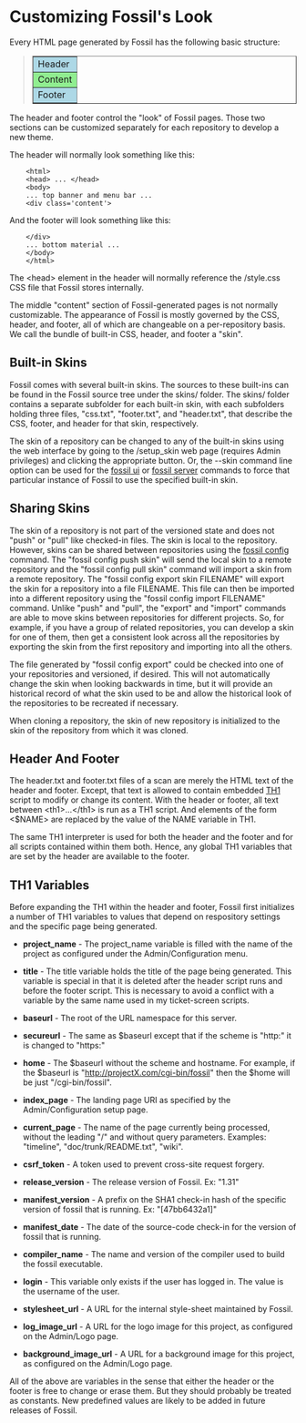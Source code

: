 Customizing Fossil's Look
=========================

Every HTML page generated by Fossil has the following basic structure:


<blockquote><table border=1 cellpadding=10><tbody>
<tr><td style='background-color:lightblue;'>Header</td></tr>
<tr><td style='background-color:lightgreen;'>Content</td></tr>
<tr><td style='background-color:lightblue;'>Footer</td></tr>
</tbody></table></blockquote>

The header and footer control the "look" of Fossil pages.  Those
two sections can be customized separately for each repository to
develop a new theme.

The header will normally look something like this:

        <html>
        <head> ... </head>
        <body>
        ... top banner and menu bar ...
        <div class='content'>

And the footer will look something like this:

        </div>
        ... bottom material ...
        </body>
        </html>

The &lt;head&gt; element in the header will normally reference the
/style.css CSS file that Fossil stores internally.

The middle "content" section of Fossil-generated pages is not normally
customizable.  The appearance of Fossil is mostly governed by the CSS,
header, and footer, all of which are changeable on a per-repository
basis.  We call the bundle of built-in CSS, header, and footer a "skin".

Built-in Skins
--------------

Fossil comes with several built-in skins.  The sources to these built-ins can
be found in the Fossil source tree under the skins/ folder.  The skins/
folder contains a separate subfolder for each built-in skin, with each
subfolders holding three files, "css.txt", "footer.txt", and "header.txt",
that describe the CSS, footer, and header for that skin, respectively.

The skin of a repository can be changed to any of the built-in skins using
the web interface by going to the /setup_skin web page (requires Admin
privileges) and clicking the appropriate button.  Or, the --skin command
line option can be used for the 
[fossil ui](../../../help?cmd=ui) or
[fossil server](../../../help?cmd=server) commands to force that particular
instance of Fossil to use the specified built-in skin.

Sharing Skins
-------------

The skin of a repository is not part of the versioned state and does not
"push" or "pull" like checked-in files.  The skin is local to the 
repository.  However, skins can be shared between repositories using
the [fossil config](../../../help?cmd=configuration) command.
The "fossil config push skin" will send the local skin to a remote
repository and the "fossil config pull skin" command will import a skin
from a remote repository.  The "fossil config export skin FILENAME"
will export the skin for a repository into a file FILENAME.  This file
can then be imported into a different repository using the
"fossil config import FILENAME" command.  Unlike "push" and "pull",
the "export" and "import" commands are able to move skins between
repositories for different projects.  So, for example, if you have a
group of related repositories, you can develop a skin for one of them,
then get a consistent look across all the repositories by exporting
the skin from the first repository and importing into all the others.

The file generated by "fossil config export" could be checked into
one of your repositories and versioned, if desired.  This will not
automatically change the skin when looking backwards in time, but it
will provide an historical record of what the skin used to be and
allow the historical look of the repositories to be recreated if
necessary.

When cloning a repository, the skin of new repository is initialized to
the skin of the repository from which it was cloned.

Header And Footer
-----------------

The header.txt and footer.txt files of a scan are merely the HTML text
of the header and footer.  Except, that text is allowed to contain
embedded [TH1](./th1.md) script to modify or change its content.
With the header or footer, all text between &lt;th1&gt;...&lt;/th1&gt;
is run as a TH1 script.   And elements of the form &lt;$NAME&gt; are
replaced by the value of the NAME variable in TH1.

The same TH1 interpreter is used for both the header and the footer
and for all scripts contained within them both.  Hence, any global
TH1 variables that are set by the header are available to the footer.

TH1 Variables
-------------

Before expanding the TH1 within the header and footer, Fossil first
initializes a number of TH1 variables to values that depend on 
respository settings and the specific page being generated.

   *   **project_name** - The project_name variable is filled with the
       name of the project as configured under the Admin/Configuration
       menu.

   *   **title** - The title variable holds the title of the page being
       generated.  This variable is special in that it is deleted after
       the header script runs and before the footer script.  This is
       necessary to avoid a conflict with a variable by the same name used
       in my ticket-screen scripts.

   *   **baseurl** - The root of the URL namespace for this server.

   *   **secureurl** - The same as $baseurl except that if the scheme is
                       "http:" it is changed to "https:"

   *   **home** - The $baseurl without the scheme and hostname.  For example,
       if the $baseurl is "http://projectX.com/cgi-bin/fossil" then the
       $home will be just "/cgi-bin/fossil".

   *   **index_page** - The landing page URI as 
       specified by the Admin/Configuration setup page.

   *   **current_page** - The name of the page currently being processed,
       without the leading "/" and without query parameters.
       Examples:  "timeline", "doc/trunk/README.txt", "wiki".  

   *   **csrf_token** - A token used to prevent cross-site request forgery.

   *   **release_version** - The release version of Fossil.  Ex: "1.31"

   *   **manifest_version** - A prefix on the SHA1 check-in hash of the
       specific version of fossil that is running.  Ex: "\[47bb6432a1\]"

   *   **manifest_date** - The date of the source-code check-in for the
       version of fossil that is running.

   *   **compiler_name** - The name and version of the compiler used to
       build the fossil executable.

   *   **login** - This variable only exists if the user has logged in.
       The value is the username of the user.

   *   **stylesheet_url** - A URL for the internal style-sheet maintained
       by Fossil.

   *   **log\_image\_url** - A URL for the logo image for this project, as
       configured on the Admin/Logo page.

   *   **background\_image\_url** - A URL for a background image for this
       project, as configured on the Admin/Logo page.

All of the above are variables in the sense that either the header or the
footer is free to change or erase them.  But they should probably be treated
as constants.  New predefined values are likely to be added in future
releases of Fossil.
